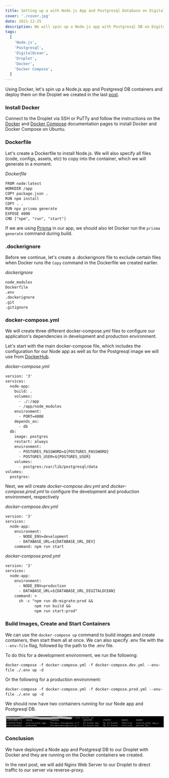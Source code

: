 ```yaml
---
title: Setting up a with Node.js App and Postgresql Database on DigitalOcean Droplet
cover: './cover.jpg'
date: 2021-12-25
description: We will spin up a Node.js app with Postgresql DB on DigitalOcean Droplet
tags:
  [
    'Node.js',
    'Postgresql',
    'DigitalOcean',
    'Droplet',
    'Docker',
    'Docker Compose',
  ]
---
```


Using Docker, let's spin up a Node.js app and Postgresql DB containers and deploy them on the Droplet we created in the last [post](/2021-12-24-digitalocean-droplet/).

### Install Docker

Connect to the Droplet via SSH or PuTTy and follow the instructions on the [Docker](https://docs.docker.com/engine/install/ubuntu/) and [Docker Compose](https://docs.docker.com/compose/install/) documentation pages to install Docker and Docker Compose on Ubuntu.

### Dockerfile

Let's create a Dockerfile to install Node.js. We will also specify all files (code, configs, assets, etc) to copy into the container, which we will generate in a moment.

_Dockerfile_

```
FROM node:latest
WORKDIR /app
COPY package.json .
RUN npm install
COPY . .
RUN npx prisma generate
EXPOSE 4000
CMD ["npm", "run", "start"]
```

If we are using [Prisma](https://www.prisma.io/) in our app, we should also let Docker run the `prisma generate` command during build.

### .dockerignore

Before we continue, let's create a .dockerignore file to exclude certain files when Docker runs the `Copy` command in the Dockerfile we created earlier.

_dockerignore_

```
node_modules
Dockerfile
.env
.dockerignore
.git
.gitignore
```

### docker-compose.yml

We will create three different docker-compose.yml files to configure our application's dependencies in development and production environment.

Let's start with the main docker-compose file, which includes the configuration for our Node app as well as for the Postgresql image we will use from [DockerHub](https://hub.docker.com/_/postgres).

_docker-compose.yml_

```
version: '3'
services:
  node-app:
    build: .
    volumes:
      - ./:/app
      - /app/node_modules
    environment:
      - PORT=4000
    depends_on:
      - db
  db:
    image: postgres
    restart: always
    environment:
      - POSTGRES_PASSWORD=${POSTGRES_PASSWORD}
      - POSTGRES_USER=${POSTGRES_USER}
    volumes:
      - postgres:/var/lib/postgresql/data
volumes:
  postgres:
```

Next, we will create _docker-compose.dev.yml_ and _docker-compose.prod.yml_ to configure the development and production environment, respectively

_docker-compose.dev.yml_

```
version: '3'
services:
  node-app:
    environment:
      - NODE_ENV=development
      - DATABASE_URL=${DATABASE_URL_DEV}
    command: npm run start
```

_docker-compose.prod.yml_

```
version: '3'
services:
  node-app:
    environment:
      - NODE_ENV=production
      - DATABASE_URL=${DATABASE_URL_DIGITALOCEAN}
    command: >
      sh -c "npm run db:migrate:prod &&
             npm run build &&
             npm run start:prod"
```

### Build Images, Create and Start Containers

We can use the `docker-compose up` command to build images and create containers, then start them all at once. We can also specify .env file with the `--env-file` flag, followed by the path to the .env file.

To do this for a development environment, we run the following:

```
docker-compose -f docker-compose.yml -f docker-compose.dev.yml --env-file ./.env up -d
```

Or the following for a production environment:

```
docker-compose -f docker-compose.yml -f docker-compose.prod.yml --env-file ./.env up -d
```

We should now have two containers running for our Node app and Postgresql DB.

![containers running](./docker-ps.jpg)

### Conclusion

We have deployed a Node app and Postgresql DB to our Droplet with Docker and they are running on the Docker containers we created.

In the next post, we will add Nginx Web Server to our Droplet to direct traffic to our server via reverse-proxy.
